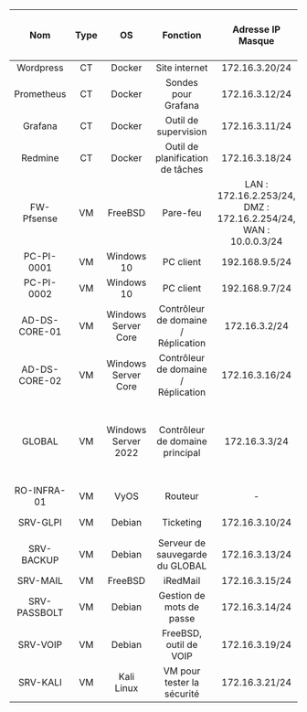 
|      Nom      | Type |         OS          |              Fonction               |                      Adresse IP<br>Masque                       | Nombre de disques |                 Taille des disques                 |             Espace libre (en Go)              |           Espace libre (en %)           | RAM totale | RAM utilisée (en %) |
| :-----------: | :--: | :-----------------: | :---------------------------------: | :-------------------------------------------------------------: | :---------------: | :------------------------------------------------: | :-------------------------------------------: | :-------------------------------------: | :--------: | :-----------------: |
|   Wordpress   |  CT  |       Docker        |            Site internet            |                         172.16.3.20/24                          |         1         |                         8                          |                     6.45                      |                   83                    |   512Mo    |        48.6         |
|  Prometheus   |  CT  |       Docker        |         Sondes pour Grafana         |                         172.16.3.12/24                          |         1         |                         8                          |                     5.53                      |                   71                    |   512Mo    |        30.15        |
|    Grafana    |  CT  |       Docker        |        Outil de supervision         |                         172.16.3.11/24                          |         1         |                         8                          |                     5.11                      |                   66                    |   512Mo    |        23.03        |
|    Redmine    |  CT  |       Docker        |  Outil de planification de tâches   |                         172.16.3.18/24                          |         1         |                         8                          |                     5.43                      |                   70                    |   512Mo    |        66.9         |
|   FW-Pfsense  |  VM  |       FreeBSD       |              Pare-feu               | LAN : 172.16.2.253/24, DMZ : 172.16.2.254/24, WAN : 10.0.0.3/24 |         1         |                         6                          |                      1.4                      |                   67                    |    2Go     |        33.2         |
|  PC-PI-0001   |  VM  |     Windows 10      |              PC client              |                         192.168.9.5/24                          |         1         |                         50                         |                      19                       |                   38                    |    4Go     |        77.1         |
|  PC-PI-0002   |  VM  |     Windows 10      |              PC client              |                         192.168.9.7/24                          |         1         |                         50                         |                      19                       |                   38                    |    4Go     |        74.3         |
| AD-DS-CORE-01 |  VM  | Windows Server Core | Contrôleur de domaine / Réplication |                          172.16.3.2/24                          |         1         |                         32                         |                      16                       |                   50                    |    2Go     |         1.2         |
| AD-DS-CORE-02 |  VM  | Windows Server Core | Contrôleur de domaine / Réplication |                         172.16.3.16/24                          |         1         |                         32                         |                      15                       |                   50                    |    2Go     |          1          |
|    GLOBAL     |  VM  | Windows Server 2022 |   Contrôleur de domaine principal   |                          172.16.3.3/24                          |         7         | 100Go<br>100Go<br>5Go<br>5Go<br>5Go<br>5Go<br>50Go | 38<br>38<br>4.95<br>4.95<br>4.51<br>4.51<br>0 | 62<br>62<br>99<br>99<br>98<br>98<br>100 |    10Go    |        73.5         |
|  RO-INFRA-01  |  VM  |        VyOS         |               Routeur               |                                -                                |         1         |                        4 Go                        |                       -                       |                    -                    |    1Go     |         39          |
|    SRV-GLPI   |  VM  |       Debian        |              Ticketing              |                         172.16.3.10/24                          |         2         |                      32<br>32                      |                   21<br>21                    |                74<br>74                 |    4Go     |         43          |
|   SRV-BACKUP  |  VM  |       Debian        |   Serveur de sauvegarde du GLOBAL   |                         172.16.3.13/24                          |         1         |                         50                         |                       8                       |                   20                    |    8Go     |         94          |
|   SRV-MAIL    |  VM  |       FreeBSD       |              iRedMail               |                         172.16.3.15/24                          |         1         |                         32                         |                       0                       |                   100                   |    4Go     |         17          |
|  SRV-PASSBOLT |  VM  |       Debian        |      Gestion de mots de passe       |                         172.16.3.14/24                          |         1         |                         32                         |                      26                       |                   92                    |    2Go     |         28          |
|   SRV-VOIP    |  VM  |       Debian        |       FreeBSD, outil de VOIP        |                         172.16.3.19/24                          |         1         |                         32                         |                       -                       |                    -                    |    4Go     |         38          |
|   SRV-KALI    |  VM  |     Kali Linux      |     VM pour tester la sécurité      |                         172.16.3.21/24                          |         1         |                         32                         |                      14                       |                   50                    |    8Go     |         70          |
